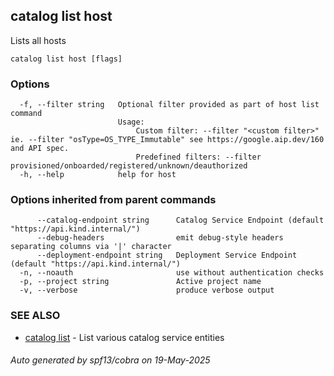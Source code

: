 ## catalog list host

Lists all hosts

```
catalog list host [flags]
```

### Options

```
  -f, --filter string   Optional filter provided as part of host list command
                        Usage:
                        	Custom filter: --filter "<custom filter>" ie. --filter "osType=OS_TYPE_Immutable" see https://google.aip.dev/160 and API spec. 
                        	Predefined filters: --filter provisioned/onboarded/registered/unknown/deauthorized
  -h, --help            help for host
```

### Options inherited from parent commands

```
      --catalog-endpoint string      Catalog Service Endpoint (default "https://api.kind.internal/")
      --debug-headers                emit debug-style headers separating columns via '|' character
      --deployment-endpoint string   Deployment Service Endpoint (default "https://api.kind.internal/")
  -n, --noauth                       use without authentication checks
  -p, --project string               Active project name
  -v, --verbose                      produce verbose output
```

### SEE ALSO

* [catalog list](catalog_list.md)	 - List various catalog service entities

###### Auto generated by spf13/cobra on 19-May-2025
